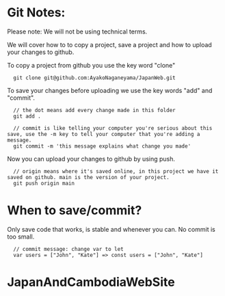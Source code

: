 # Git Notes:

Please note: We will not be using technical terms.

We will cover how to to copy a project, save a project and how to upload your changes to github.

To copy a project from github you use the key word "clone"

```
  git clone git@github.com:AyakoNaganeyama/JapanWeb.git
```

To save your changes before uploading we use the key words "add" and "commit".

```
  // the dot means add every change made in this folder
  git add .

  // commit is like telling your computer you're serious about this save, use the -m key to tell your computer that you're adding a message.
  git commit -m 'this message explains what change you made'
```

Now you can upload your changes to github by using push.

```
  // origin means where it's saved online, in this project we have it saved on github. main is the version of your project.
  git push origin main
```

# When to save/commit?

Only save code that works, is stable and whenever you can.
No commit is too small.

```
  // commit message: change var to let
  var users = ["John", "Kate"] => const users = ["John", "Kate"]
```
# JapanAndCambodiaWebSite
